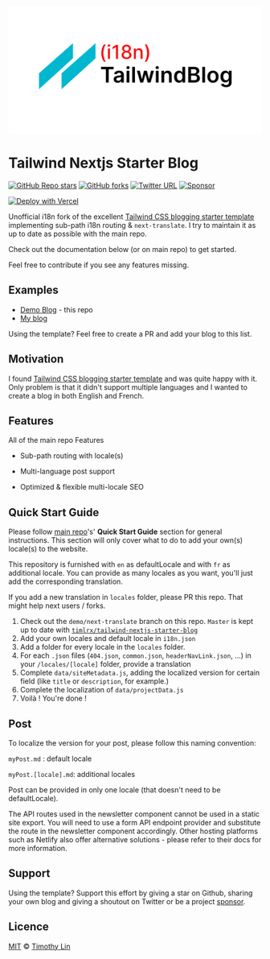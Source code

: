 ![tailwind-nextjs-banner](/public/static/images/tailwind-i18n.png)

# Tailwind Nextjs Starter Blog

[![GitHub Repo stars](https://img.shields.io/github/stars/timlrx/tailwind-nextjs-starter-blog?style=social)](https://GitHub.com/timlrx/tailwind-nextjs-starter-blog/stargazers/)
[![GitHub forks](https://img.shields.io/github/forks/timlrx/tailwind-nextjs-starter-blog?style=social)](https://GitHub.com/timlrx/tailwind-nextjs-starter-blog/network/)
[![Twitter URL](https://img.shields.io/twitter/url?style=social&url=https%3A%2F%2Ftwitter.com%2Ftimlrxx)](https://twitter.com/timlrxx)
[![Sponsor](https://img.shields.io/static/v1?label=Sponsor&message=%E2%9D%A4&logo=GitHub&link=https://github.com/sponsors/timlrx)](https://github.com/sponsors/timlrx)

[![Deploy with Vercel](https://vercel.com/button)](https://vercel.com/new/git/external?repository-url=https://github.com/GautierArcin/i18n-tailwind-nextjs-starter-blog/tree/demo/next-translate)

Unofficial i18n fork of the excellent [Tailwind CSS blogging starter template](https://github.com/timlrx/tailwind-nextjs-starter-blog) implementing sub-path i18n routing & `next-translate`.
I try to maintain it as up to date as possible with the main repo.

Check out the documentation below (or on main repo) to get started.

Feel free to contribute if you see any features missing.

## Examples

- [Demo Blog](https://tailwind-nextjs-starter-blog-seven.vercel.app) - this repo
- [My blog](www.gautierarcin.com)

Using the template? Feel free to create a PR and add your blog to this list.

## Motivation

I found [Tailwind CSS blogging starter template](https://github.com/timlrx/tailwind-nextjs-starter-blog) and was quite happy with it. Only problem is that it didn't support multiple languages and I wanted to create a blog in both English and French.

## Features

All of the main repo Features

- Sub-path routing with locale(s)

- Multi-language post support

- Optimized & flexible multi-locale SEO

## Quick Start Guide

Please follow [main repo](https://github.com/timlrx/tailwind-nextjs-starter-blog)'s' **Quick Start Guide** section for general instructions. This section will only cover what to do to add your own(s) locale(s) to the website.

This repository is furnished with `en` as defaultLocale and with `fr` as additional locale. You can provide as many locales as you want, you'll just add the corresponding translation.

If you add a new translation in `locales` folder, please PR this repo. That might help next users / forks.

1. Check out the `demo/next-translate` branch on this repo. `Master` is kept up to date with [`timlrx/tailwind-nextjs-starter-blog`](https://github.com/timlrx/tailwind-nextjs-starter-blog)
2. Add your own locales and default locale in `i18n.json`
3. Add a folder for every locale in the `locales` folder.
4. For each `.json` files (`404.json`, `common.json`, `headerNavLink.json`, ...) in your `/locales/[locale]` folder, provide a translation
5. Complete `data/siteMetadata.js`, adding the localized version for certain field (like `title` or `description`, for example.)
6. Complete the localization of `data/projectData.js`
7. Voilà ! You're done !

## Post

To localize the version for your post, please follow this naming convention:

`myPost.md` : default locale

`myPost.[locale].md`: additional locales

Post can be provided in only one locale (that doesn't need to be defaultLocale).

The API routes used in the newsletter component cannot be used in a static site export. You will need to use a form API endpoint provider and substitute the route in the newsletter component accordingly. Other hosting platforms such as Netlify also offer alternative solutions - please refer to their docs for more information.

## Support

Using the template? Support this effort by giving a star on Github, sharing your own blog and giving a shoutout on Twitter or be a project [sponsor](https://github.com/sponsors/timlrx).

## Licence

[MIT](https://github.com/timlrx/tailwind-nextjs-starter-blog/blob/master/LICENSE) © [Timothy Lin](https://www.timrlx.com)
